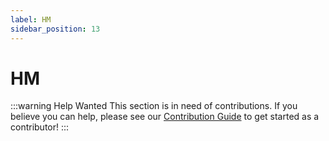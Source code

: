```yaml
---
label: HM
sidebar_position: 13
---
```


# HM

:::warning Help Wanted
This section is in need of contributions. If you believe you can help, please see our [Contribution Guide](../docs/contribution-guide.md) to get started as a contributor!
:::